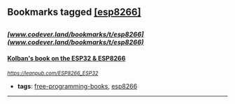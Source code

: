 ## Bookmarks tagged [[esp8266]](https://www.codever.land/search?q=[esp8266])

_<sup><sup>[www.codever.land/bookmarks/t/esp8266](www.codever.land/bookmarks/t/esp8266)</sup></sup>_
---
#### [Kolban's book on the ESP32 & ESP8266](https://leanpub.com/ESP8266_ESP32)
_<sup>https://leanpub.com/ESP8266_ESP32</sup>_

* **tags**: [free-programming-books](../tagged/free-programming-books.md), [esp8266](../tagged/esp8266.md)
---
